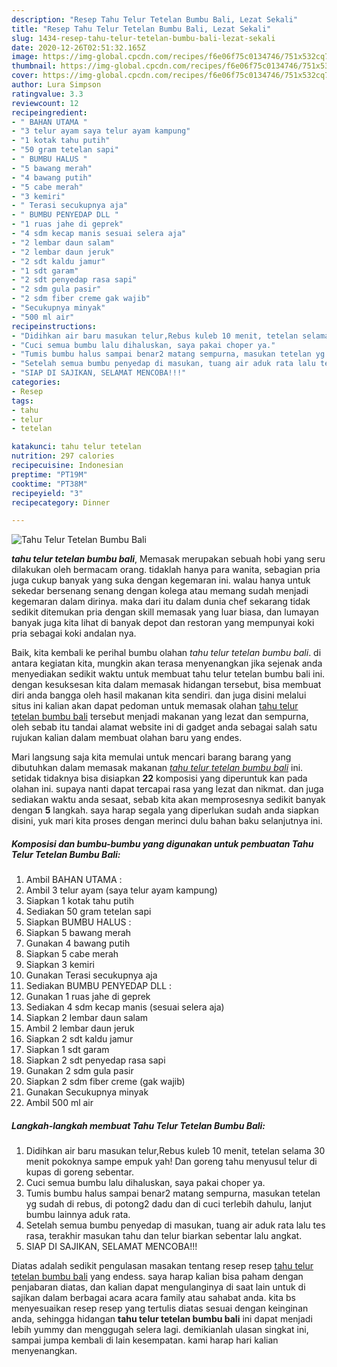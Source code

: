 ```yaml
---
description: "Resep Tahu Telur Tetelan Bumbu Bali, Lezat Sekali"
title: "Resep Tahu Telur Tetelan Bumbu Bali, Lezat Sekali"
slug: 1434-resep-tahu-telur-tetelan-bumbu-bali-lezat-sekali
date: 2020-12-26T02:51:32.165Z
image: https://img-global.cpcdn.com/recipes/f6e06f75c0134746/751x532cq70/tahu-telur-tetelan-bumbu-bali-foto-resep-utama.jpg
thumbnail: https://img-global.cpcdn.com/recipes/f6e06f75c0134746/751x532cq70/tahu-telur-tetelan-bumbu-bali-foto-resep-utama.jpg
cover: https://img-global.cpcdn.com/recipes/f6e06f75c0134746/751x532cq70/tahu-telur-tetelan-bumbu-bali-foto-resep-utama.jpg
author: Lura Simpson
ratingvalue: 3.3
reviewcount: 12
recipeingredient:
- " BAHAN UTAMA "
- "3 telur ayam saya telur ayam kampung"
- "1 kotak tahu putih"
- "50 gram tetelan sapi"
- " BUMBU HALUS "
- "5 bawang merah"
- "4 bawang putih"
- "5 cabe merah"
- "3 kemiri"
- " Terasi secukupnya aja"
- " BUMBU PENYEDAP DLL "
- "1 ruas jahe di geprek"
- "4 sdm kecap manis sesuai selera aja"
- "2 lembar daun salam"
- "2 lembar daun jeruk"
- "2 sdt kaldu jamur"
- "1 sdt garam"
- "2 sdt penyedap rasa sapi"
- "2 sdm gula pasir"
- "2 sdm fiber creme gak wajib"
- "Secukupnya minyak"
- "500 ml air"
recipeinstructions:
- "Didihkan air baru masukan telur,Rebus kuleb 10 menit, tetelan selama 30 menit pokoknya sampe empuk yah! Dan goreng tahu menyusul telur di kupas di goreng sebentar."
- "Cuci semua bumbu lalu dihaluskan, saya pakai choper ya."
- "Tumis bumbu halus sampai benar2 matang sempurna, masukan tetelan yg sudah di rebus, di potong2 dadu dan di cuci terlebih dahulu, lanjut bumbu lainnya aduk rata."
- "Setelah semua bumbu penyedap di masukan, tuang air aduk rata lalu tes rasa, terakhir masukan tahu dan telur biarkan sebentar lalu angkat."
- "SIAP DI SAJIKAN, SELAMAT MENCOBA!!!"
categories:
- Resep
tags:
- tahu
- telur
- tetelan

katakunci: tahu telur tetelan 
nutrition: 297 calories
recipecuisine: Indonesian
preptime: "PT19M"
cooktime: "PT38M"
recipeyield: "3"
recipecategory: Dinner

---
```



![Tahu Telur Tetelan Bumbu Bali](https://img-global.cpcdn.com/recipes/f6e06f75c0134746/751x532cq70/tahu-telur-tetelan-bumbu-bali-foto-resep-utama.jpg)

<b><i>tahu telur tetelan bumbu bali</i></b>, Memasak merupakan sebuah hobi yang seru dilakukan oleh bermacam orang. tidaklah hanya para wanita, sebagian pria juga cukup banyak yang suka dengan kegemaran ini. walau hanya untuk sekedar bersenang senang dengan kolega atau memang sudah menjadi kegemaran dalam dirinya. maka dari itu dalam dunia chef sekarang tidak sedikit ditemukan pria dengan skill memasak yang luar biasa, dan lumayan banyak juga kita lihat di banyak depot dan restoran yang mempunyai koki pria sebagai koki andalan nya.



Baik, kita kembali ke perihal bumbu olahan <i>tahu telur tetelan bumbu bali</i>. di antara kegiatan kita, mungkin akan terasa menyenangkan jika sejenak anda menyediakan sedikit waktu untuk membuat tahu telur tetelan bumbu bali ini. dengan kesuksesan kita dalam memasak hidangan tersebut, bisa membuat diri anda bangga oleh hasil makanan kita sendiri. dan juga disini melalui situs ini kalian akan dapat pedoman untuk memasak olahan <u>tahu telur tetelan bumbu bali</u> tersebut menjadi makanan yang lezat dan sempurna, oleh sebab itu tandai alamat website ini di gadget anda sebagai salah satu rujukan kalian dalam membuat olahan baru yang endes.


Mari langsung saja kita memulai untuk mencari barang barang yang dibutuhkan dalam memasak makanan <u><i>tahu telur tetelan bumbu bali</i></u> ini. setidak tidaknya bisa disiapkan <b>22</b> komposisi yang diperuntuk kan pada olahan ini. supaya nanti dapat tercapai rasa yang lezat dan nikmat. dan juga sediakan waktu anda sesaat, sebab kita akan memprosesnya sedikit banyak dengan <b>5</b> langkah. saya harap segala yang diperlukan sudah anda siapkan disini, yuk mari kita proses dengan merinci dulu bahan baku selanjutnya ini.

<!--inarticleads1-->

##### Komposisi dan bumbu-bumbu yang digunakan untuk pembuatan Tahu Telur Tetelan Bumbu Bali:

1. Ambil  BAHAN UTAMA :
1. Ambil 3 telur ayam (saya telur ayam kampung)
1. Siapkan 1 kotak tahu putih
1. Sediakan 50 gram tetelan sapi
1. Siapkan  BUMBU HALUS :
1. Siapkan 5 bawang merah
1. Gunakan 4 bawang putih
1. Siapkan 5 cabe merah
1. Siapkan 3 kemiri
1. Gunakan  Terasi secukupnya aja
1. Sediakan  BUMBU PENYEDAP DLL :
1. Gunakan 1 ruas jahe di geprek
1. Sediakan 4 sdm kecap manis (sesuai selera aja)
1. Siapkan 2 lembar daun salam
1. Ambil 2 lembar daun jeruk
1. Siapkan 2 sdt kaldu jamur
1. Siapkan 1 sdt garam
1. Siapkan 2 sdt penyedap rasa sapi
1. Gunakan 2 sdm gula pasir
1. Siapkan 2 sdm fiber creme (gak wajib)
1. Gunakan Secukupnya minyak
1. Ambil 500 ml air




<!--inarticleads2-->

##### Langkah-langkah membuat Tahu Telur Tetelan Bumbu Bali:

1. Didihkan air baru masukan telur,Rebus kuleb 10 menit, tetelan selama 30 menit pokoknya sampe empuk yah! Dan goreng tahu menyusul telur di kupas di goreng sebentar.
1. Cuci semua bumbu lalu dihaluskan, saya pakai choper ya.
1. Tumis bumbu halus sampai benar2 matang sempurna, masukan tetelan yg sudah di rebus, di potong2 dadu dan di cuci terlebih dahulu, lanjut bumbu lainnya aduk rata.
1. Setelah semua bumbu penyedap di masukan, tuang air aduk rata lalu tes rasa, terakhir masukan tahu dan telur biarkan sebentar lalu angkat.
1. SIAP DI SAJIKAN, SELAMAT MENCOBA!!!




Diatas adalah sedikit pengulasan masakan tentang resep resep <u>tahu telur tetelan bumbu bali</u> yang endess. saya harap kalian bisa paham dengan penjabaran diatas, dan kalian dapat mengulanginya di saat lain untuk di sajikan dalam berbagai acara acara family atau sahabat anda. kita bs menyesuaikan resep resep yang tertulis diatas sesuai dengan keinginan anda, sehingga hidangan <b>tahu telur tetelan bumbu bali</b> ini dapat menjadi lebih yummy dan menggugah selera lagi. demikianlah ulasan singkat ini, sampai jumpa kembali di lain kesempatan. kami harap hari kalian menyenangkan.
